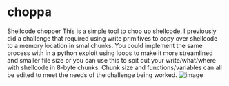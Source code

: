 # choppa
Shellcode chopper
This is a simple tool to chop up shellcode. I previously did a challenge that required using write primitives to copy over shellcode to a memory location in  smal chunks. You could implement the same process with in a python exploit using loops to make it more streamlined and smaller file size or you can use this to spit out your write/what/where with shellcode in 8-byte chunks. Chunk size and functions/variables can all be edited to meet the needs of the challenge being worked.
![image](https://github.com/ApexPredator-InfoSec/choppa/assets/84335647/df05e44f-8f71-4650-8738-01cbcdf6ac82)

